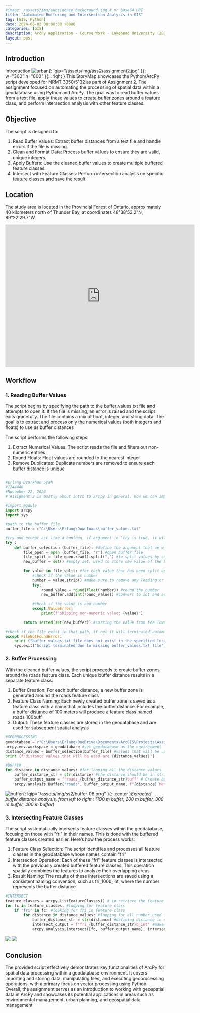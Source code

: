 ```yaml
---
#image: /assets/img/subsidence background.jpg # or base64 URI
title: "Automated Buffering and Intersection Analysis in GIS"
tag: [GIS, Python]
date: 2024-08-02 00:00:00 +0800
categories: [GIS]
description: ArcPy application - Course Work - Lakehead University (2023)
layout: post
---
```


## Introduction
Introduction
![urban](https://erlangds.github.io/assets/img/ass2/assignment2.jpg){: lqip="/assets/img/ass2/assignment2.jpg" }{: w="300" h="800" }{: .right }
This StoryMap showcases the Python/ArcPy script developed for NRMT 3350/5132 as part of Assignment 2. The assignment focused on automating the processing of spatial data within a geodatabase using Python and ArcPy. The goal was to read buffer values from a text file, apply these values to create buffer zones around a feature class, and perform intersection analysis with other feature classes.

## Objective
The script is designed to:

1. Read Buffer Values: Extract buffer distances from a text file and handle errors if the file is missing.
2. Clean and Format Data: Process buffer values to ensure they are valid, unique integers.
3. Apply Buffers: Use the cleaned buffer values to create multiple buffered feature classes.
4. Intersect with Feature Classes: Perform intersection analysis on specific feature classes and save the result

## Location
The study area is located in the Provincial Forest of Ontario, approximately 40 kilometers north of Thunder Bay, at coordinates 48°38'53.2"N, 89°22'29.7"W.

<div style="text-align: center;">
  <iframe src="https://www.google.com/maps/embed?pb=!1m18!1m12!1m3!1d292666.0709663539!2d-89.60387526919818!3d48.56013020349577!2m3!1f0!2f0!3f0!3m2!1i1024!2i768!4f13.1!3m3!1m2!1s0x4d592a3f9ba9785b%3A0x9c9a677a01a8f821!2sJacques%2C%20Ontario%20P7G%200Y3%2C%20Kanada!5e1!3m2!1sid!2sid!4v1733054708071!5m2!1sid!2sid" width="600" height="450" style="border:0;" allowfullscreen="" loading="lazy" referrerpolicy="no-referrer-when-downgrade"></iframe>
</div>

## Workflow
### 1. Reading Buffer Values
The script begins by specifying the path to the buffer_values.txt file and attempts to open it. If the file is missing, an error is raised and the script exits gracefully. The file contains a mix of float, integer, and string data. The goal is to extract and process only the numerical values (both integers and floats) to use as buffer distances

The script performs the following steps:

1. Extract Numerical Values: The script reads the file and filters out non-numeric entries
2. Round Floats: Float values are rounded to the nearest integer
3. Remove Duplicates: Duplicate numbers are removed to ensure each buffer distance is unique

```python

#Erlang Dzarkhan Syah
#1244440
#November 22, 2023
# Assigment 2 is mostly about intro to arcpy in general, how we can import and store data as an output, modify file, and run geoprocessing as a vector processing in python

#import module
import arcpy
import sys

#path to the buffer file
buffer_file = r"C:\Users\Erlang\Downloads\buffer_values.txt"

#try and except act like a boolean, if argument in "try is true, it will return true and do the process"
try :
    def buffer_selection (buffer_file): #define the argument that we will be using in buffer using def
        file_open = open (buffer_file, "r") #open buffer file
        file_split = file_open.read().split(",") #to split values by comma
        new_buffer = set() #empty set, used to store new value of the buffer that has been sorted
      
        for value in file_split: #for each value that has been split up by comma
            #check if the value is number
            number = value.strip() #make sure to remove any leading or trailing whitespace characters if any if we probably use another data
            try:
                round_value = round(float(number)) #round the number 
                new_buffer.add(int(round_value)) #convert to int and add to set
                
            #check if the value is non number
            except ValueError:
                print(f"Skipping non-numeric value: {value}")

        return sorted(set(new_buffer)) #sorting the value from the lowest to the highest and remove duplicate values

#check if the file exist in that path, if not it will terminated automatically 
except FileNotFoundError:
    print ("buffer_values.txt file does not exist in the specified location.")
    sys.exit("Script terminated due to missing buffer_values.txt file") #this sys function will close and terminate the file
```

### 2. Buffer Processing
With the cleaned buffer values, the script proceeds to create buffer zones around the roads feature class. Each unique buffer distance results in a separate feature class:

1. Buffer Creation: For each buffer distance, a new buffer zone is generated around the roads feature class
2. Feature Class Naming: Each newly created buffer zone is saved as a feature class with a name that includes the buffer distance. For example, a buffer distance of 100 meters will produce a feature class named roads_100buff
3. Output: These feature classes are stored in the geodatabase and are used for subsequent spatial analysis

```python
#GEOPROCESSING
geodatabase = r"C:\Users\Erlang\OneDrive\Documents\ArcGIS\Projects\Assignment 2\jhf.gdb" #path for geodatabase file
arcpy.env.workspace = geodatabase #set geodatabase as the environment
distance_values = buffer_selection(buffer_file) #values that will be used for geoprocessing
print (f"distance values that will be used are {distance_values}")

#BUFFER
for distance in distance_values: #for looping all the distance values
    buffer_distance_str = str(distance) #the distance should be in string
    buffer_output_name = f"roads_{buffer_distance_str}buff" # Create buffer output name
    arcpy.analysis.Buffer("roads", buffer_output_name, f"{distance} Meters")  # Buffer the roads feature class with the current buffer distance
```
![buffer](https://erlangds.github.io/assets/img/ass2/buffer-08.png){: lqip="/assets/img/ss2/buffer-08.png" }{: .center }_Extracted buffer distance analysis, from left to right : (100 m buffer, 200 m buffer, 300 m buffer, 400 m buffer)_

### 3. Intersecting Feature Classes
The script systematically intersects feature classes within the geodatabase, focusing on those with "fri" in their names. This is done with the buffered feature classes created earlier. Here’s how the process works:

1. Feature Class Selection: The script identifies and processes all feature classes in the geodatabase whose names contain "fri"
2. Intersection Operation: Each of these "fri" feature classes is intersected with the previously created buffered feature classes. This operation spatially combines the features to analyze their overlapping areas
3. Result Naming: The results of these intersections are saved using a consistent naming convention, such as fri_100b_int, where the number represents the buffer distance

```python
#INTERSECT
feature_classes = arcpy.ListFeatureClasses() # to retrieve the feature class
for fc in feature_classes: #looping for feature class
    if 'fri' in fc: #looking for fri in feature class
        for distance in distance_values: #looping for all number used for buffer
            buffer_distance_str = str(distance) #defining distance in string
            intersect_output = f"fri_{buffer_distance_str}b_int" #make an output name for intersect file
            arcpy.analysis.Intersect([fc, buffer_output_name], intersect_output) #intersect between fri and buffer roads
```
<div class="juxtapose" >
    <img src="https://erlangds.github.io/assets/img/ass2/fri_buffer.jpg"  />
    <img src="https://erlangds.github.io/assets/img/ass2/Intersect_400.jpg"  />
</div>
<script src="https://cdn.knightlab.com/libs/juxtapose/latest/js/juxtapose.min.js"></script>
<link rel="stylesheet" href="https://cdn.knightlab.com/libs/juxtapose/latest/css/juxtapose.css">

## Conclusion
The provided script effectively demonstrates key functionalities of ArcPy for spatial data processing within a geodatabase environment. It covers importing and storing data, manipulating files, and executing geoprocessing operations, with a primary focus on vector processing using Python. Overall, the assignment serves as an introduction to working with geospatial data in ArcPy and showcases its potential applications in areas such as environmental management, urban planning, and geospatial data management